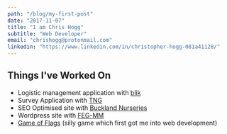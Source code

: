 ```yaml
---
path: "/blog/my-first-post"
date: "2017-11-07"
title: "I am Chris Hogg"
subtitle: "Web Developer"
email: "chrishogg@protonmail.com"
linkedin: "https://www.linkedin.com/in/christopher-hogg-081a41128/"
---
```


## Things I've Worked On
- Logistic management application with [blik](http://www.blik.io)
- Survey Application with [TNG](https://www.tngtech.com)
- SEO Optimised site with [Buckland Nurseries](https://www.bucklandnurseries.co.uk/)
- Wordpress site with [FEG-MM](https://www.feg-mm.de/)
- [Game of Flags](http://www.gameofflags.com/) (silly game which first got me into web development)